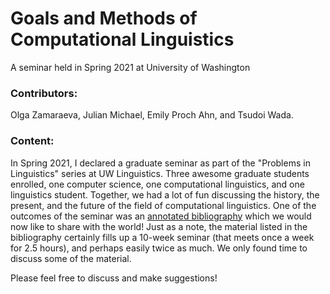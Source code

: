 
# Goals and Methods of Computational Linguistics

A seminar held in Spring 2021 at University of Washington

### Contributors:

Olga Zamaraeva, Julian Michael, Emily Proch Ahn, and Tsudoi Wada.

### Content:

In Spring 2021, I declared a graduate seminar as part of the "Problems in Linguistics" series at UW Linguistics. Three awesome graduate students enrolled, one computer science, one computational linguistics, and one linguistics student. Together, we had a lot of fun discussing the history, the present, and the future of the field of computational linguistics. One of the outcomes of the seminar was an [annotated bibliography](annotated_bibliography.md) which we would now like to share with the world! Just as a note, the material listed in the bibliography certainly fills up a 10-week seminar (that meets once a week for 2.5 hours), and perhaps easily twice as much. We only found time to discuss some of the material.

Please feel free to discuss and make suggestions! 
